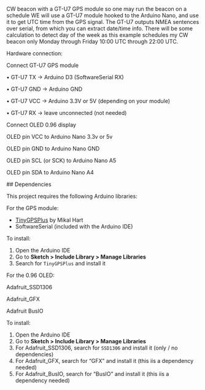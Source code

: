 CW beacon with a GT-U7 GPS module so one may run the beacon on a schedule
WE will use a GT-U7 module hooked to the Arduino Nano, and use it to get UTC time from the GPS signal. The GT-U7 outputs NMEA sentences over serial, from which you can extract date/time info. There will be some calculation to detect day of the week as this example schedules my CW beacon only Monday through Friday 10:00 UTC through 22:00 UTC.

Hardware connection: <p></p>
Connect GT-U7 GPS module<p></p>
    • GT-U7 TX → Arduino D3 (SoftwareSerial RX)<p></p>
    • GT-U7 GND → Arduino GND<p></p>
    • GT-U7 VCC → Arduino 3.3V or 5V (depending on your module)<p></p>
    • GT-U7 RX → leave unconnected (not needed)<p></p>
<p></p>Connect OLED 0.96 display<p></p>
OLED pin VCC  to Arduino Nano 3.3v or 5v<p></p>
OLED pin GND to Arduino Nano GND<p></p>
OLED pin SCL (or SCK)  to Arduino Nano A5<p></p>
OLED pin SDA to Arduino Nano A4<p></p>
<p></p>
## Dependencies

This project requires the following Arduino libraries:

For the GPS module:

- [TinyGPSPlus](https://github.com/mikalhart/TinyGPSPlus) by Mikal Hart
- SoftwareSerial (included with the Arduino IDE)

To install:
1. Open the Arduino IDE
2. Go to **Sketch > Include Library > Manage Libraries**
3. Search for `TinyGPSPlus` and install it

For the 0.96 OLED:<p></p>

Adafruit_SSD1306<p></p>
Adafruit_GFX<p></p>
Adafruit BusIO <p></p>
To install:<p></p>
1. Open the Arduino IDE
2. Go to **Sketch > Include Library > Manage Libraries**
3. For Adafruit_SSD1306, search for `SSD1306` and install it (only / no dependencies)
4. For Adafruit_GFX, search for “GFX” and install it (this iis a dependency needed)
5. For Adafruit_BusIO, search for “BusIO” and install it (this iis a dependency needed)
